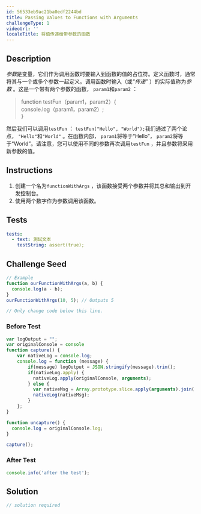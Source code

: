```yaml
---
id: 56533eb9ac21ba0edf2244bd
title: Passing Values to Functions with Arguments
challengeType: 1
videoUrl: ''
localeTitle: 将值传递给带参数的函数
---
```


## Description
<section id="description"> <dfn>参数</dfn>是变量，它们作为调用函数时要输入到函数的值的占位符。定义函数时，通常将其与一个或多个参数一起定义。调用函数时输入（或<dfn>“传递”</dfn> ）的实际值称为<dfn>参数</dfn> 。这是一个带有两个参数的函数， <code>param1</code>和<code>param2</code> ： <blockquote> function testFun（param1，param2）{ <br> console.log（param1，param2）; <br> } </blockquote>然后我们可以调用<code>testFun</code> ： <code>testFun(&quot;Hello&quot;, &quot;World&quot;);</code>我们通过了两个论点， <code>&quot;Hello&quot;</code>和<code>&quot;World&quot;</code> 。在函数内部， <code>param1</code>将等于“Hello”， <code>param2</code>将等于“World”。请注意，您可以使用不同的参数再次调用<code>testFun</code> ，并且参数将采用新参数的值。 </section>

## Instructions
<section id="instructions"><ol><li>创建一个名为<code>functionWithArgs</code> ，该函数接受两个参数并将其总和输出到开发控制台。 </li><li>使用两个数字作为参数调用该函数。 </li></ol></section>

## Tests
<section id='tests'>

```yml
tests:
  - text: 測試文本
    testString: assert(true);

```

</section>

## Challenge Seed
<section id='challengeSeed'>

<div id='js-seed'>

```js
// Example
function ourFunctionWithArgs(a, b) {
  console.log(a - b);
}
ourFunctionWithArgs(10, 5); // Outputs 5

// Only change code below this line.

```

</div>

### Before Test
<div id='js-setup'>

```js
var logOutput = "";
var originalConsole = console
function capture() {
    var nativeLog = console.log;
    console.log = function (message) {
        if(message) logOutput = JSON.stringify(message).trim();
        if(nativeLog.apply) {
          nativeLog.apply(originalConsole, arguments);
        } else {
          var nativeMsg = Array.prototype.slice.apply(arguments).join(' ');
          nativeLog(nativeMsg);
        }
    };
}

function uncapture() {
  console.log = originalConsole.log;
}

capture();

```

</div>

### After Test
<div id='js-teardown'>

```js
console.info('after the test');
```

</div>

</section>

## Solution
<section id='solution'>

```js
// solution required
```
</section>
